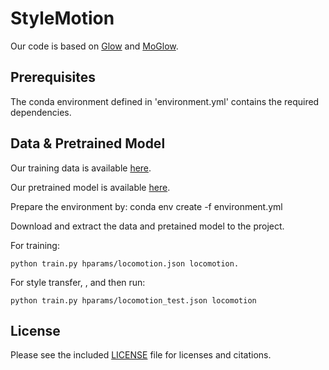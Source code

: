 # StyleMotion

Our code is based on [Glow](https://github.com/chaiyujin/glow-pytorch/) and [MoGlow](https://github.com/simonalexanderson/StyleGestures).

## Prerequisites
The conda environment defined in 'environment.yml' contains the required dependencies.

## Data & Pretrained Model
Our training data is available [here](https://drive.google.com/file/d/1tcuEVSaKis263o2Vve-440V7SB5KUIW1/view?usp=sharing).

Our pretrained model is available [here](https://drive.google.com/file/d/1_wE9RX3Xae_9KA1r5kiciHL_Kql8kzCN/view?usp=sharing).

Prepare the environment by: conda env create -f environment.yml 

Download and extract the data and pretained model to the project.

For training:
```
python train.py hparams/locomotion.json locomotion.
```
For style transfer, , and then run:
```
python train.py hparams/locomotion_test.json locomotion
```


## License
Please see the included [LICENSE](LICENSE) file for licenses and citations.
